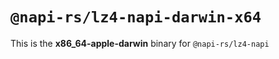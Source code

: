 # `@napi-rs/lz4-napi-darwin-x64`

This is the **x86_64-apple-darwin** binary for `@napi-rs/lz4-napi`
